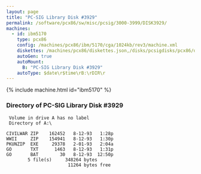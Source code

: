 ```yaml
---
layout: page
title: "PC-SIG Library Disk #3929"
permalink: /software/pcx86/sw/misc/pcsig/3000-3999/DISK3929/
machines:
  - id: ibm5170
    type: pcx86
    config: /machines/pcx86/ibm/5170/cga/1024kb/rev3/machine.xml
    diskettes: /machines/pcx86/diskettes.json,/disks/pcsigdisks/pcx86/diskettes.json
    autoGen: true
    autoMount:
      B: "PC-SIG Library Disk #3929"
    autoType: $date\r$time\rB:\rDIR\r
---
```


{% include machine.html id="ibm5170" %}

### Directory of PC-SIG Library Disk #3929

     Volume in drive A has no label
     Directory of A:\

    CIVILWAR ZIP    162452   8-12-93   1:28p
    WWII     ZIP    154941   8-12-93   1:30p
    PKUNZIP  EXE     29378   2-01-93   2:04a
    GO       TXT      1463   8-12-93   1:31p
    GO       BAT        30   8-12-93  12:50p
            5 file(s)     348264 bytes
                           11264 bytes free
